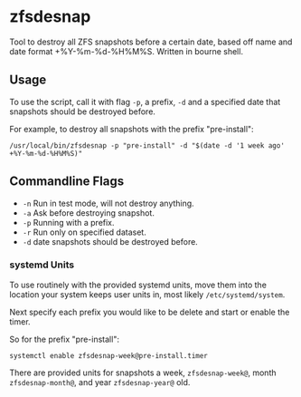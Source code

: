 # zfsdesnap

Tool to destroy all ZFS snapshots before a certain date, based off name and date format +%Y-%m-%d-%H%M%S. Written in bourne shell.

## Usage

To use the script, call it with flag ```-p```, a prefix, ```-d``` and a specified date that snapshots should be destroyed before.

For example, to destroy all snapshots with the prefix "pre-install":

```shell
/usr/local/bin/zfsdesnap -p "pre-install" -d "$(date -d '1 week ago' +%Y-%m-%d-%H%M%S)"
```

## Commandline Flags

* ```-n``` Run in test mode, will not destroy anything.
* ```-a``` Ask before destroying snapshot.
* ```-p``` Running with a prefix.
* ```-r``` Run only on specified dataset.
* ```-d``` date snapshots should be destroyed before.

### systemd Units

To use routinely with the provided systemd units, move them into the location your system keeps user units in, most likely ```/etc/systemd/system```.

Next specify each prefix you would like to be delete and start or enable the timer.

So for the prefix "pre-install":

```shell
systemctl enable zfsdesnap-week@pre-install.timer
```

There are provided units for snapshots a week, ```zfsdesnap-week@```, month ```zfsdesnap-month@```, and year ```zfsdesnap-year@``` old.
